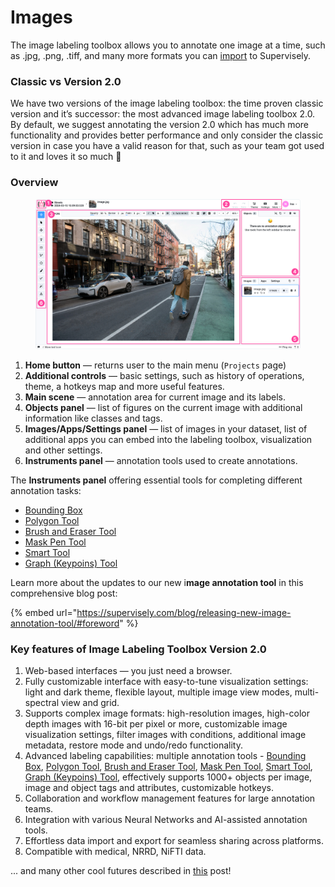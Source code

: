 # Images

The image labeling toolbox allows you to annotate one image at a time, such as .jpg, .png, .tiff, and many more formats you can [import](broken-reference) to Supervisely.

### Classic vs Version 2.0

We have two versions of the image labeling toolbox: the time proven classic version and it’s successor: the most advanced image labeling toolbox 2.0. By default, we suggest annotating the version 2.0 which has much more functionality and provides better performance and only consider the classic version in case you have a valid reason for that, such as your team got used to it and loves it so much 🙂

### Overview

<figure><img src="../../.gitbook/assets/image-toolbox.png" alt=""><figcaption></figcaption></figure>

1. **Home button** — returns user to the main menu (`Projects` page)
2. **Additional controls** — basic settings, such as history of operations, theme, a hotkeys map and more useful features.
3. **Main scene** — annotation area for current image and its labels.
4. **Objects panel** — list of figures on the current image with additional information like classes and tags.
5. **Images/Apps/Settings panel** — list of images in your dataset, list of additional apps you can embed into the labeling toolbox, visualization and other settings.
6. **Instruments panel** — annotation tools used to create annotations.

The **Instruments panel** offering essential tools for completing different annotation tasks:

* [Bounding Box](https://supervisely.com/blog/bounding-box-annotation-for-object-detection/)
* [Polygon Tool](https://supervisely.com/blog/how-to-use-polygon-anotation-tool-for-image-segmentation/)
* [Brush and Eraser Tool](https://supervisely.com/blog/brush/)
* [Mask Pen Tool](https://supervisely.com/blog/mask-pen-tool/)
* [Smart Tool](https://supervisely.com/blog/smarttool-annotation/)
* [Graph (Keypoins) Tool](https://supervisely.com/blog/human-pose-estimation/)

Learn more about the updates to our new i**mage annotation tool** in this comprehensive blog post:

{% embed url="https://supervisely.com/blog/releasing-new-image-annotation-tool/#foreword" %}

### **Key features of Image Labeling Toolbox Version 2.0**

1. Web-based interfaces — you just need a browser.
2. Fully customizable interface with easy-to-tune visualization settings: light and dark theme, flexible layout, multiple image view modes, multi-spectral view and grid.
3. Supports complex image formats: high-resolution images, high-color depth images with 16-bit per pixel or more, customizable image visualization settings, filter images with conditions, additional image metadata, restore mode and undo/redo functionality.
4. Advanced labeling capabilities: multiple annotation tools - [Bounding Box](https://supervisely.com/blog/bounding-box-annotation-for-object-detection/), [Polygon Tool](https://supervisely.com/blog/how-to-use-polygon-anotation-tool-for-image-segmentation/), [Brush and Eraser Tool](https://supervisely.com/blog/brush/), [Mask Pen Tool](https://supervisely.com/blog/mask-pen-tool/), [Smart Tool](https://supervisely.com/blog/smarttool-annotation/), [Graph (Keypoins) Tool](https://supervisely.com/blog/animal-pose-estimation/), effectively supports 1000+ objects per image, image and object tags and attributes, customizable hotkeys.
5. Collaboration and workflow management features for large annotation teams.
6. Integration with various Neural Networks and AI-assisted annotation tools.
7. Effortless data import and export for seamless sharing across platforms.
8. Compatible with medical, NRRD, NiFTI data.

... and many other cool futures described in [this](https://supervisely.com/blog/releasing-new-image-annotation-tool/#foreword) post!
